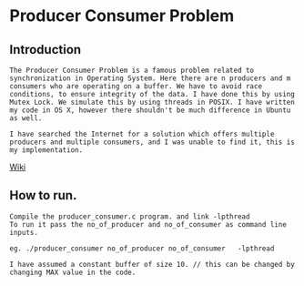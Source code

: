 # Producer Consumer Problem


## Introduction
	The Producer Consumer Problem is a famous problem related to synchronization in Operating System. Here there are n producers and m consumers who are operating on a buffer. We have to avoid race conditions, to ensure integrity of the data. I have done this by using Mutex Lock. We simulate this by using threads in POSIX. I have written my code in OS X, however there shouldn't be much difference in Ubuntu as well.

	I have searched the Internet for a solution which offers multiple producers and multiple consumers, and I was unable to find it, this is my implementation.

[Wiki](https://en.wikipedia.org/wiki/Producer–consumer_problem)

## How to run.

	Compile the producer_consumer.c program. and link -lpthread
	To run it pass the no_of_producer and no_of_consumer as command line inputs.

	eg. ./producer_consumer no_of_producer no_of_consumer	-lpthread

	I have assumed a constant buffer of size 10. // this can be changed by changing MAX value in the code.